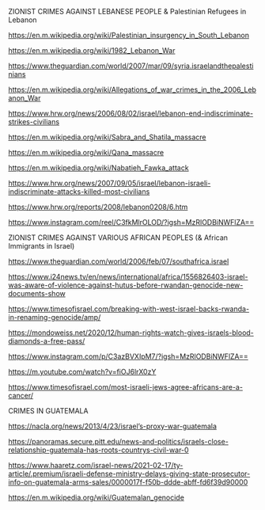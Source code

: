 ZIONIST CRIMES AGAINST LEBANESE PEOPLE & Palestinian Refugees in Lebanon

https://en.m.wikipedia.org/wiki/Palestinian_insurgency_in_South_Lebanon

https://en.m.wikipedia.org/wiki/1982_Lebanon_War

https://www.theguardian.com/world/2007/mar/09/syria.israelandthepalestinians

https://en.m.wikipedia.org/wiki/Allegations_of_war_crimes_in_the_2006_Lebanon_War

https://www.hrw.org/news/2006/08/02/israel/lebanon-end-indiscriminate-strikes-civilians

https://en.m.wikipedia.org/wiki/Sabra_and_Shatila_massacre

https://en.m.wikipedia.org/wiki/Qana_massacre

https://en.m.wikipedia.org/wiki/Nabatieh_Fawka_attack

https://www.hrw.org/news/2007/09/05/israel/lebanon-israeli-indiscriminate-attacks-killed-most-civilians

https://www.hrw.org/reports/2008/lebanon0208/6.htm

https://www.instagram.com/reel/C3fkMlrOLOD/?igsh=MzRlODBiNWFlZA==

ZIONIST CRIMES AGAINST VARIOUS AFRICAN PEOPLES (& African Immigrants in Israel)

https://www.theguardian.com/world/2006/feb/07/southafrica.israel

https://www.i24news.tv/en/news/international/africa/1556826403-israel-was-aware-of-violence-against-hutus-before-rwandan-genocide-new-documents-show

https://www.timesofisrael.com/breaking-with-west-israel-backs-rwanda-in-renaming-genocide/amp/

https://mondoweiss.net/2020/12/human-rights-watch-gives-israels-blood-diamonds-a-free-pass/

https://www.instagram.com/p/C3azBVXIpM7/?igsh=MzRlODBiNWFlZA==

https://m.youtube.com/watch?v=fiOJ6lrX0zY

https://www.timesofisrael.com/most-israeli-jews-agree-africans-are-a-cancer/

CRIMES IN GUATEMALA

https://nacla.org/news/2013/4/23/israel’s-proxy-war-guatemala

https://panoramas.secure.pitt.edu/news-and-politics/israels-close-relationship-guatemala-has-roots-countrys-civil-war-0

https://www.haaretz.com/israel-news/2021-02-17/ty-article/.premium/israeli-defense-ministry-delays-giving-state-prosecutor-info-on-guatemala-arms-sales/0000017f-f50b-ddde-abff-fd6f39d90000

https://en.m.wikipedia.org/wiki/Guatemalan_genocide
